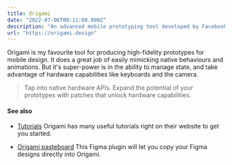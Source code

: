 ```yaml
---
title: Origami
date: "2022-07-06T00:11:00.000Z"
description: "An advanced mobile prototyping tool developed by Facebook."
url: "https://origami.design"
---
```


Origami is my favourite tool for producing high-fidelity prototypes for mobile design. It does a great job of easily mimicking native behaviours and animations. But it's super-power is in the ability to manage state, and take advantage of hardware capabilities like keyboards and the camera.

> Tap into native hardware APIs. Expand the potential of your prototypes with patches that unlock hardware capabilities.

#### See also
- [Tutorials](https://origami.design/tutorials/) Origami has many useful tutorials right on their website to get you started.

- [Origami pasteboard](https://www.figma.com/community/plugin/832268423801619787/) This Figma plugin will let you copy your Figma designs directly into Origami.


